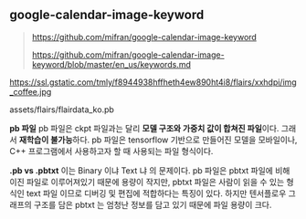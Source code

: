 


## google-calendar-image-keyword

> https://github.com/mifran/google-calendar-image-keyword
> 
> https://github.com/mifran/google-calendar-image-keyword/blob/master/en_us/keywords.md

https://ssl.gstatic.com/tmly/f8944938hffheth4ew890ht4i8/flairs/xxhdpi/img_coffee.jpg


assets/flairs/flairdata_ko.pb


**pb 파일**
pb 파일은 ckpt 파일과는 달리  **모델 구조와 가중치 값이 합쳐진 파일**이다. 그래서  **재학습이 불가능**하다. pb 파일은 tensorflow 기반으로 만들어진 모델을 모바일이나, C++ 프로그램에서 사용하고자 할 때 사용되는 파일 형식이다.

**.pb vs .pbtxt**
이는 Binary 이냐 Text 냐 의 문제이다. pb 파일은 pbtxt 파일에 비해 이진 파일로 이루어져있기 때문에 용량이 작지만, pbtxt 파일은 사람이 읽을 수 있는 형식인 text 파일 이므로 디버깅 및 편집에 적합하다는 특징이 있다. 하지만 텐서플로우 그래프의 구조를 담은 pbtxt 는 엄청난 정보를 담고 있기 때문에 파일 용량이 크다.

<!--stackedit_data:
eyJoaXN0b3J5IjpbOTQ1MTk5ODM2LDE4MTkzNzE1NjMsNDkzNT
Y2Mzg4XX0=
-->